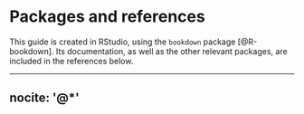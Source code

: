 # Packages and references

This guide is created in RStudio, using the `bookdown` package [@R-bookdown]. Its documentation, as well as the other relevant packages, are included in the references below.

---
nocite: '@*'
---

<div id="refs"></div>
